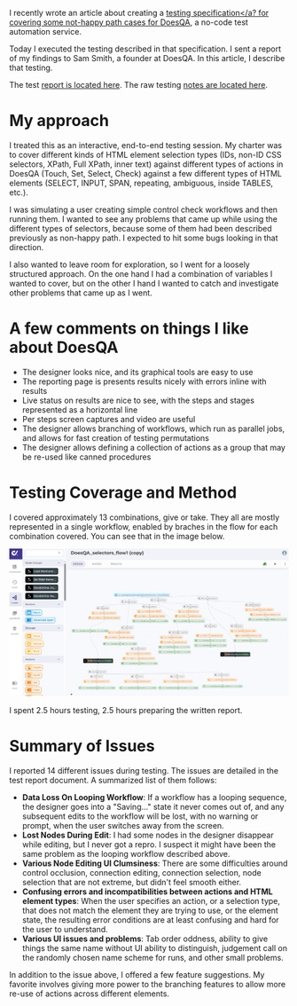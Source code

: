 I recently wrote an article about creating a 
<a href="https://waynemroseberry.github.io/assets/DoesQA_selectorcomparison_elementaction_testspec.pdf">testing specification</a?
for covering some not-happy path cases for <a href="https://doesqa.qa">DoesQA</a>, a no-code
test automation service.

Today I executed the testing described in that specification. I sent
a report of my findings to Sam Smith, a founder at DoesQA. In this article, I describe that testing.

The test <a href="https://waynemroseberry.github.io/assets/DoesQA%20Actions%20and%20Selector%20Types%20Testing%20Report.pdf">report is located here</a>.
The raw testing <a href="https://waynemroseberry.github.io/assets/DoesQA%20selector%20testing%20notes%20january%2015%202024.pdf">notes are located here</a>.

My approach
====================================
I treated this as an interactive, end-to-end testing session. My charter
was to cover different kinds of HTML element selection types (IDs, non-ID CSS selectors, XPath, Full XPath, inner text)
against different types of actions in DoesQA (Touch, Set, Select, Check)
against a few different types of HTML elements (SELECT, INPUT, SPAN, repeating, ambiguous, inside TABLES, etc.).

I was simulating a user creating simple control check workflows and
then running them. I wanted to see any problems that came up while using
the different types of selectors, because some of them had been described
previously as non-happy path. I expected to hit some bugs looking in
that direction.

I also wanted to leave room for exploration, so I went for a loosely
structured approach. On the one hand I had a combination of variables
I wanted to cover, but on the other I hand I wanted to catch and
investigate other problems that came up as I went.

A few comments on things I like about DoesQA
===================================
- The designer looks nice, and its graphical tools are easy to use
- The reporting page is presents results nicely with errors inline with results
- Live status on results are nice to see, with the steps and stages represented as a horizontal line
- Per steps screen captures and video are useful
- The designer allows branching of workflows, which run as parallel jobs, and allows for fast creation of testing permutations
- The designer allows defining a collection of actions as a group that may be re-used like canned procedures

Testing Coverage and Method
===================================
I covered approximately 13 combinations, give or take. They all are mostly represented in
a single workflow, enabled by braches in the flow for each combination covered. You can see
that in the image below.

<img src="/assets/doesqa_combinations.png" width="800px"/>

I spent 2.5 hours testing, 2.5 hours preparing the written report.

Summary of Issues
===================================
I reported 14 different issues during testing. The issues are detailed in the test report document. A summarized list of them
follows:
- __Data Loss On Looping Workflow__: If a workflow has a looping sequence, the designer goes into a "Saving..." state it never comes out of, and any subsequent edits to the workflow will be lost, with no warning or prompt, when the user switches away from the screen.
- __Lost Nodes During Edit__: I had some nodes in the designer disappear while editing, but I never got a repro. I suspect it might have been the same problem as the looping workflow described above.
- __Various Node Editing UI Clumsiness__: There are some difficulties around control occlusion, connection editing, connection selection, node selection that are not extreme, but didn't feel smooth either.
- __Confusing errors and incompatibilities between actions and HTML element types__: When the user specifies an action, or a selection type, that does not match the element they are trying to use, or the element state, the resulting error conditions are at least confusing and hard for the user to understand.
- __Various UI issues and problems__: Tab order oddness, ability to give things the same name without UI ability to distinguish, judgement call on the randomly chosen name scheme for runs, and other small problems.

In addition to the issue above, I offered a few feature suggestions. My favorite involves
giving more power to the branching features to allow more re-use of actions across different elements.
